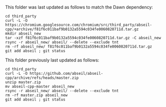This folder was last updated as follows to match the Dawn dependency:

    cd third_party
    curl -L -O https://chromium.googlesource.com/chromium/src/third_party/abseil-cpp/+archive/f81f6c011baf9b0132a5594c034fe0060820711d.tar.gz
    mkdir abseil_new 
    tar -xzf f81f6c011baf9b0132a5594c034fe0060820711d.tar.gz -C abseil_new
    rsync -r abseil_new/ abseil/ --delete --exclude tnt
    rm -rf abseil_new/ f81f6c011baf9b0132a5594c034fe0060820711d.tar.gz
    git add abseil ; git status



This folder previously last updated as follows:

    cd third_party
    curl -L -O https://github.com/abseil/abseil-cpp/archive/refs/heads/master.zip
    unzip master.zip
    mv abseil-cpp-master abseil_new
    rsync -r abseil_new/ abseil/ --delete --exclude tnt
    rm -rf master.zip abseil_new
    git add abseil ; git status
